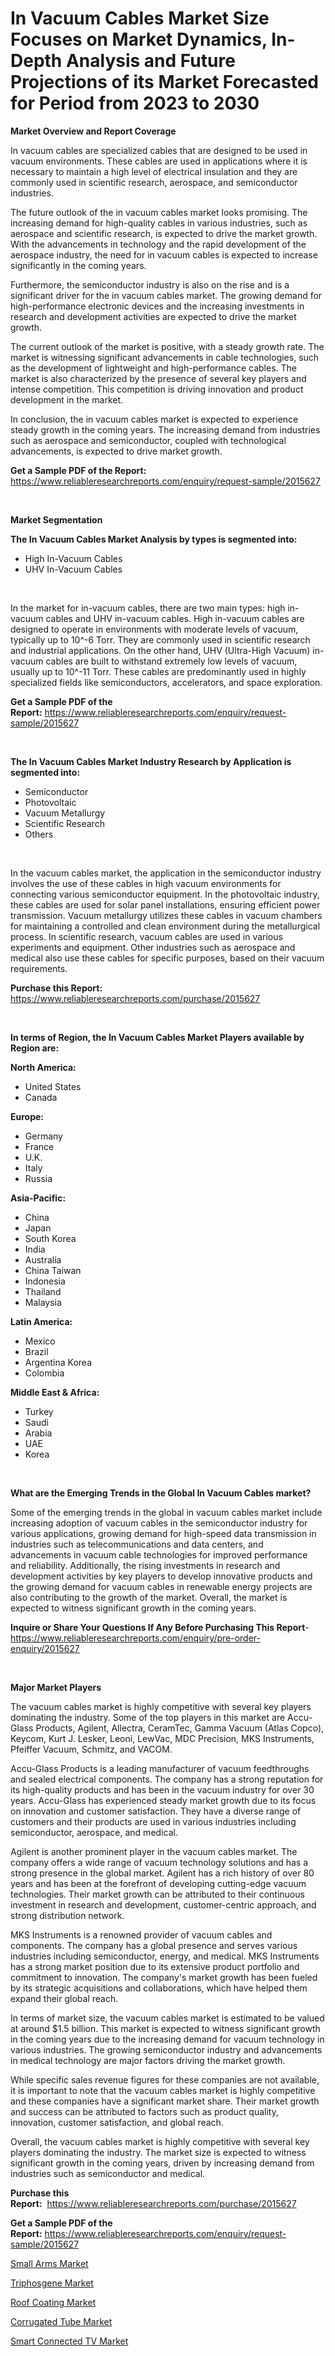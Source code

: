 <p><h1>In Vacuum Cables Market Size Focuses on Market Dynamics, In-Depth Analysis and Future Projections of its Market Forecasted for Period from 2023 to 2030</h1></p><p><strong>Market Overview and Report Coverage</strong></p>
<p><p>In vacuum cables are specialized cables that are designed to be used in vacuum environments. These cables are used in applications where it is necessary to maintain a high level of electrical insulation and they are commonly used in scientific research, aerospace, and semiconductor industries.</p><p>The future outlook of the in vacuum cables market looks promising. The increasing demand for high-quality cables in various industries, such as aerospace and scientific research, is expected to drive the market growth. With the advancements in technology and the rapid development of the aerospace industry, the need for in vacuum cables is expected to increase significantly in the coming years.</p><p>Furthermore, the semiconductor industry is also on the rise and is a significant driver for the in vacuum cables market. The growing demand for high-performance electronic devices and the increasing investments in research and development activities are expected to drive the market growth.</p><p>The current outlook of the market is positive, with a steady growth rate. The market is witnessing significant advancements in cable technologies, such as the development of lightweight and high-performance cables. The market is also characterized by the presence of several key players and intense competition. This competition is driving innovation and product development in the market.</p><p>In conclusion, the in vacuum cables market is expected to experience steady growth in the coming years. The increasing demand from industries such as aerospace and semiconductor, coupled with technological advancements, is expected to drive market growth.</p></p>
<p><strong>Get a Sample PDF of the Report:</strong> <a href="https://www.reliableresearchreports.com/enquiry/request-sample/2015627">https://www.reliableresearchreports.com/enquiry/request-sample/2015627</a></p>
<p>&nbsp;</p>
<p><strong>Market Segmentation</strong></p>
<p><strong>The In Vacuum Cables Market Analysis by types is segmented into:</strong></p>
<p><ul><li>High In-Vacuum Cables</li><li>UHV In-Vacuum Cables</li></ul></p>
<p>&nbsp;</p>
<p><p>In the market for in-vacuum cables, there are two main types: high in-vacuum cables and UHV in-vacuum cables. High in-vacuum cables are designed to operate in environments with moderate levels of vacuum, typically up to 10^-6 Torr. They are commonly used in scientific research and industrial applications. On the other hand, UHV (Ultra-High Vacuum) in-vacuum cables are built to withstand extremely low levels of vacuum, usually up to 10^-11 Torr. These cables are predominantly used in highly specialized fields like semiconductors, accelerators, and space exploration.</p></p>
<p><strong>Get a Sample PDF of the Report:</strong>&nbsp;<a href="https://www.reliableresearchreports.com/enquiry/request-sample/2015627">https://www.reliableresearchreports.com/enquiry/request-sample/2015627</a></p>
<p>&nbsp;</p>
<p><strong>The In Vacuum Cables Market Industry Research by Application is segmented into:</strong></p>
<p><ul><li>Semiconductor</li><li>Photovoltaic</li><li>Vacuum Metallurgy</li><li>Scientific Research</li><li>Others</li></ul></p>
<p>&nbsp;</p>
<p><p>In the vacuum cables market, the application in the semiconductor industry involves the use of these cables in high vacuum environments for connecting various semiconductor equipment. In the photovoltaic industry, these cables are used for solar panel installations, ensuring efficient power transmission. Vacuum metallurgy utilizes these cables in vacuum chambers for maintaining a controlled and clean environment during the metallurgical process. In scientific research, vacuum cables are used in various experiments and equipment. Other industries such as aerospace and medical also use these cables for specific purposes, based on their vacuum requirements.</p></p>
<p><strong>Purchase this Report:</strong>&nbsp; <a href="https://www.reliableresearchreports.com/purchase/2015627">https://www.reliableresearchreports.com/purchase/2015627</a></p>
<p>&nbsp;</p>
<p><strong>In terms of Region, the In Vacuum Cables Market Players available by Region are:</strong></p>
<p>
    <p> <strong> North America: </strong>
        <ul>
            <li>United States</li>
            <li>Canada</li>
        </ul>
        </p> 
    <p> <strong> Europe: </strong>
        <ul>
            <li>Germany</li>
            <li>France</li>
            <li>U.K.</li>
            <li>Italy</li>
            <li>Russia</li>
        </ul>
        </p> 
    <p> <strong> Asia-Pacific: </strong>
        <ul>
            <li>China</li>
            <li>Japan</li>
            <li>South Korea</li>
            <li>India</li>
            <li>Australia</li>
            <li>China Taiwan</li>
            <li>Indonesia</li>
            <li>Thailand</li>
            <li>Malaysia</li>
        </ul>
        </p> 
    <p> <strong> Latin America: </strong>
        <ul>
            <li>Mexico</li>
            <li>Brazil</li>
            <li>Argentina Korea</li>
            <li>Colombia</li>
        </ul>
        </p> 
    <p> <strong> Middle East & Africa: </strong>
        <ul>
            <li>Turkey</li>
            <li>Saudi</li>
            <li>Arabia</li>
            <li>UAE</li>
            <li>Korea</li>
        </ul>
    </p>
    </p>
<p>&nbsp;</p>
<p><strong>What are the Emerging Trends in the Global In Vacuum Cables market?</strong></p>
<p><p>Some of the emerging trends in the global in vacuum cables market include increasing adoption of vacuum cables in the semiconductor industry for various applications, growing demand for high-speed data transmission in industries such as telecommunications and data centers, and advancements in vacuum cable technologies for improved performance and reliability. Additionally, the rising investments in research and development activities by key players to develop innovative products and the growing demand for vacuum cables in renewable energy projects are also contributing to the growth of the market. Overall, the market is expected to witness significant growth in the coming years.</p></p>
<p><strong>Inquire or Share Your Questions If Any Before Purchasing This Report</strong>- <a href="https://www.reliableresearchreports.com/enquiry/pre-order-enquiry/2015627">https://www.reliableresearchreports.com/enquiry/pre-order-enquiry/2015627</a></p>
<p>&nbsp;</p>
<p><strong>Major Market Players</strong></p>
<p><p>The vacuum cables market is highly competitive with several key players dominating the industry. Some of the top players in this market are Accu-Glass Products, Agilent, Allectra, CeramTec, Gamma Vacuum (Atlas Copco), Keycom, Kurt J. Lesker, Leoni, LewVac, MDC Precision, MKS Instruments, Pfeiffer Vacuum, Schmitz, and VACOM. </p><p>Accu-Glass Products is a leading manufacturer of vacuum feedthroughs and sealed electrical components. The company has a strong reputation for its high-quality products and has been in the vacuum industry for over 30 years. Accu-Glass has experienced steady market growth due to its focus on innovation and customer satisfaction. They have a diverse range of customers and their products are used in various industries including semiconductor, aerospace, and medical.</p><p>Agilent is another prominent player in the vacuum cables market. The company offers a wide range of vacuum technology solutions and has a strong presence in the global market. Agilent has a rich history of over 80 years and has been at the forefront of developing cutting-edge vacuum technologies. Their market growth can be attributed to their continuous investment in research and development, customer-centric approach, and strong distribution network.</p><p>MKS Instruments is a renowned provider of vacuum cables and components. The company has a global presence and serves various industries including semiconductor, energy, and medical. MKS Instruments has a strong market position due to its extensive product portfolio and commitment to innovation. The company's market growth has been fueled by its strategic acquisitions and collaborations, which have helped them expand their global reach.</p><p>In terms of market size, the vacuum cables market is estimated to be valued at around $1.5 billion. This market is expected to witness significant growth in the coming years due to the increasing demand for vacuum technology in various industries. The growing semiconductor industry and advancements in medical technology are major factors driving the market growth.</p><p>While specific sales revenue figures for these companies are not available, it is important to note that the vacuum cables market is highly competitive and these companies have a significant market share. Their market growth and success can be attributed to factors such as product quality, innovation, customer satisfaction, and global reach.</p><p>Overall, the vacuum cables market is highly competitive with several key players dominating the industry. The market size is expected to witness significant growth in the coming years, driven by increasing demand from industries such as semiconductor and medical.</p></p>
<p><strong>Purchase this Report:</strong>&nbsp;&nbsp;<a href="https://www.reliableresearchreports.com/purchase/2015627">https://www.reliableresearchreports.com/purchase/2015627</a></p>
<p></p>
<p><strong>Get a Sample PDF of the Report:</strong>&nbsp;<a href="https://www.reliableresearchreports.com/enquiry/request-sample/2015627">https://www.reliableresearchreports.com/enquiry/request-sample/2015627</a></p>
<p><p><a href="https://www.linkedin.com/pulse/small-arms-market-insights-players-forecast-till-2030-vuhdf/">Small Arms Market</a></p><p><a href="https://www.linkedin.com/pulse/triphosgene-market-size-2023-2030-global-industrial-analysis-re06f/">Triphosgene Market</a></p><p><a href="https://medium.com/@plan.sock.color/roof-coating-market-size-reveals-the-best-marketing-channels-in-global-industry-661e21a66ca1">Roof Coating Market</a></p><p><a href="https://medium.com/@grab.track.out/corrugated-tube-market-report-reveals-the-latest-trends-and-growth-opportunities-of-this-market-4f79e76c0611">Corrugated Tube Market</a></p><p><a href="https://www.linkedin.com/pulse/smart-connected-tv-market-insights-players-forecast-till-8qcwf/">Smart Connected TV Market</a></p></p>